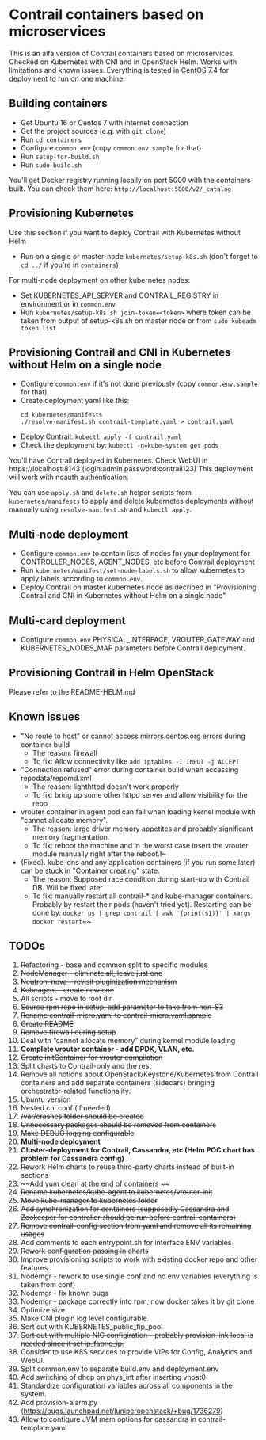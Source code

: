 # Contrail containers based on microservices

This is an alfa version of Contrail containers based on microservices. Checked on Kubernetes with CNI and in OpenStack Helm. Works with limitations and known issues.
Everything is tested in CentOS 7.4 for deployment to run on one machine.

## Building containers

* Get Ubuntu 16 or Centos 7 with internet connection
* Get the project sources (e.g. with ```git clone```)
* Run ```cd containers```
* Configure ```common.env``` (copy ```common.env.sample``` for that)
* Run ```setup-for-build.sh```
* Run ```sudo build.sh```

You'll get Docker registry running locally on port 5000 with the containers built.
You can check them here: ```http://localhost:5000/v2/_catalog```

## Provisioning Kubernetes

Use this section if you want to deploy Contrail with Kubernetes without Helm

* Run on a single or master-node ```kubernetes/setup-k8s.sh``` (don't forget to ```cd ../``` if you're in ```containers```)

For multi-node deployment on other kubernetes nodes:

* Set KUBERNETES_API_SERVER and CONTRAIL_REGISTRY in environment or in ```common.env```
* Run ```kubernetes/setup-k8s.sh join-token=<token>``` where token can be taken from output of setup-k8s.sh on master node or from ```sudo kubeadm token list```

## Provisioning Contrail and CNI in Kubernetes without Helm on a single node

* Configure ```common.env``` if it's not done previously (copy ```common.env.sample``` for that)
* Create deployment yaml like this:
  ```
  cd kubernetes/manifests
  ./resolve-manifest.sh contrail-template.yaml > contrail.yaml
  ```
* Deploy Contrail:
  ```kubectl apply -f contrail.yaml```
* Check the deployment by:
  ```kubectl -n=kube-system get pods```

You'll have Contrail deployed in Kubernetes. Check WebUI in https://localhost:8143 (login:admin password:contrail123)
This deployment will work with noauth authentication.

You can use ```apply.sh``` and ```delete.sh``` helper scripts from ```kubernetes/manifests``` to apply and delete kubernetes deployments without manually using ```resolve-manifest.sh``` and ```kubectl apply```.

## Multi-node deployment

* Configure ```common.env``` to contain lists of nodes for your deployment for CONTROLLER_NODES, AGENT_NODES, etc before Contrail deployment
* Run ```kubernetes/manifest/set-node-labels.sh``` to allow kubernetes to apply labels according to ```common.env```.
* Deploy Contrail on master kubernetes node as decribed in "Provisioning Contrail and CNI in Kubernetes without Helm on a single node"

## Multi-card deployment

* Configure ```common.env``` PHYSICAL_INTERFACE, VROUTER_GATEWAY and KUBERNETES_NODES_MAP parameters before Contrail deployment.

## Provisioning Contrail in Helm OpenStack

Please refer to the README-HELM.md

## Known issues

* "No route to host" or cannot access mirrors.centos.org errors during container build
  - The reason: firewall
  - To fix: Allow connectivity like ```add iptables -I INPUT -j ACCEPT```
* "Connection refused" error during container build when accessing repodata/repomd.xml
  - The reason: lighthttpd doesn't work properly
  - To fix: bring up some other httpd server and allow visibility for the repo
* vrouter container in agent pod can fail when loading kernel module with "cannot allocate memory".
  - The reason: large driver memory appetites and probably significant memory fragmentation.
  - To fix: reboot the machine and in the worst case insert the vrouter module manually right after the reboot.!~
* (Fixed). kube-dns and any application containers (if you run some later) can be stuck in "Container creating" state.
  - The reason: Supposed race condition during start-up with Contrail DB. Will be fixed later
  - To fix: manually restart all contrail-* and kube-manager containers. Probably by restart their pods (haven't tried yet).    Restarting can be done by:
```docker ps | grep contrail | awk '{print($1)}' | xargs docker restart```~~

## TODOs

1. Refactoring - base and common split to specific modules
2. ~~NodeManager - eliminate all, leave just one~~
3. ~~Neutron, nova - revisit pluginization mechanism~~
4. ~~Kubeagent - create new one~~
5. All scripts - move to root dir
6. ~~Source rpm repo in setup, add parameter to take from non-S3~~
7. ~~Rename contrail-micro.yaml to contrail-micro.yaml.sample~~
8. ~~Create README~~
9. ~~Remove firewall during setup~~
10. Deal with “cannot allocate memory” during kernel module loading
11. **Complete vrouter container - add DPDK, VLAN, etc.**
12. ~~Create initContainer for vrouter compilation~~
13. Split charts to Contrail-only and the rest
14. Remove all notions about OpenStack/Keystone/Kubernetes from Contrail containers and add separate containers (sidecars) bringing orchestrator-related functionality.
15. Ubuntu version
16. Nested cni.conf (if needed)
17. ~~/var/crashes folder should be created~~
18. ~~Unnecessary packages should be removed from containers~~
19. ~~Make DEBUG logging configurable~~
20. **Multi-node deployment**
21. **Cluster-deployment for Contrail, Cassandra, etc (Helm POC chart has problem for Cassandra config)**
22. Rework Helm charts to reuse third-party charts instead of built-in sections
23. ~~Add yum clean at the end of containers ~~
24. ~~Rename kubernetes/kube-agent to kubernetes/vrouter-init~~
25. ~~Move kube-manager to kubernetes folder~~
26. ~~Add synchronization for containers (supposedly Cassandra and Zookeeper for controller should be run before contrail containers)~~
27. ~~Remove contrail-config section from yaml and remove all its remaining usages~~
28. Add comments to each entrypoint.sh for interface ENV variables
29. ~~Rework configuration passing in charts~~
30. Improve provisioning scripts to work with existing docker repo and other features
31. Nodemgr - rework to use single conf and no env variables (everything is taken from conf)
32. Nodemgr - fix known bugs
33. Nodemgr - package correctly into rpm, now docker takes it by git clone
34. Optimize size
35. Make CNI plugin log level configurable.
36. Sort out with KUBERNETES_public_fip_pool
36. ~~Sort out with multiple NIC configiration - probably provision link local is needed since it set ip_fabric_ip.~~
37. Consider to use K8S services to provide VIPs for Config, Analytics and WebUI.
38. Split common.env to separate build.env and deployment.env
39. Add switching of dhcp on phys_int after inserting vhost0
40. Standardize configuration variables across all components in the system.
41. Add provision-alarm.py (https://bugs.launchpad.net/juniperopenstack/+bug/1736279)
42. Allow to configure JVM mem options for cassandra in contrail-template.yaml

